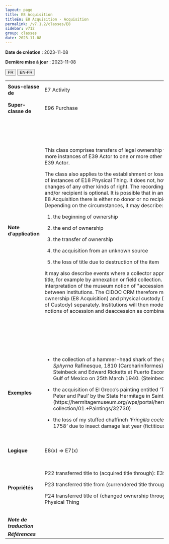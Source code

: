 ```yaml
---
layout: page
title: E8 Acquisition
titleEn: E8 Acquisition - Acquisition
permalink: /v7.1.2/classes/E8
sidebar: v712
group: classes
date: 2023-11-08
---
```


**Date de création** : 2023-11-08

**Dernière mise à jour** : 2023-11-08

<div class="lang-buttons">
 <button id="fr" class="activate">FR</button>
 <button id="en-fr">EN-FR</button>
</div>

<table>
<tbody>
<tr>
<td><strong>Sous-classe de</strong></td>
<td class="en">
<p>E7 Activity</p>
</td>
<td>
<p><code class="language-plaintext highlighter-rouge">E7_Activité</code></p>
</td>
</tr>
<tr>
<td><strong>Super-classe de</strong></td>
<td class="en">
<p>E96 Purchase</p>
</td>
<td>
<p><code class="language-plaintext highlighter-rouge">E96_Achat</code></p>
</td>
</tr>
<tr>
<td><strong>Note d’application</strong></td>
<td class="en">
<p>This class comprises transfers of legal ownership from one or more instances of E39 Actor to one or more other instances of E39 Actor. </p>
<p>The class also applies to the establishment or loss of ownership of instances of E18 Physical Thing. It does not, however, imply changes of any other kinds of right. The recording of the donor and/or recipient is optional. It is possible that in an instance of E8 Acquisition there is either no donor or no recipient. Depending on the circumstances, it may describe:</p>
<ol>
<li><p>the beginning of ownership</p>
</li>
<li><p>the end of ownership</p>
</li>
<li><p>the transfer of ownership</p>
</li>
<li><p>the acquisition from an unknown source</p>
</li>
<li><p>the loss of title due to destruction of the item</p>
</li>
</ol>
<p>It may also describe events where a collector appropriates legal title, for example by annexation or field collection. The interpretation of the museum notion of "accession" differs between institutions. The CIDOC CRM therefore models legal ownership (E8 Acquisition) and physical custody (E10 Transfer of Custody) separately. Institutions will then model their specific notions of accession and deaccession as combinations of these.</p>
</td>
<td>
<p>Cette classe comprend les transferts de propriété légale d'une ou de plusieurs instances de <code class="language-plaintext highlighter-rouge">E39_Actant</code> à une ou plusieurs instances de <code class="language-plaintext highlighter-rouge">E39_Actant</code>. </p>
<p>Cette classe s'applique aussi à l'établissement ou à la perte de propriété d'instances de <code class="language-plaintext highlighter-rouge">E18_Chose_matérielle</code>. Cependant, elle n'implique pas de changements quant à d'autres types de droits. </p>
<p>Le recensement du donneur et/ou du receveur de la propriété est optionnel et il est possible qu'une instance de <code class="language-plaintext highlighter-rouge">E8_Acquisition</code> n'ait pas de donneur ou pas de receveur. En fonction des circonstances, elle peut décrire : </p>
<ol>
<li><p>le début de la propriété; </p>
</li>
<li><p>la fin de la propriété; </p>
</li>
<li><p>le transfert de la propriété; </p>
</li>
<li><p>l'acquisition auprès d'une source inconnue; </p>
</li>
<li><p>la perte du droit de propriété du fait de la destruction de ce qui en faisait l'objet. </p>
</li>
</ol>
<p>Elle peut aussi décrire des évènements lors desquels une personne collectionnant s'approprie un droit de propriété légal du fait, par exemple, de l'annexion d'un ensemble contenant un élément ou de sa collecte sur un terrain. </p>
<p>L'interprétation de la notion muséale d'accession diffère d'une institution à l'autre, ce qui explique pourquoi le CIDOC CRM modélise différemment la propriété légale (<code class="language-plaintext highlighter-rouge">E8_Acquisition</code>) et la garde physique d'un élément (<code class="language-plaintext highlighter-rouge">E10_Transfert_de_la_garde</code>). Ainsi, les institutions peuvent modéliser leurs notions spécifiques d'accession et d'aliénation grâce à une combinaison de ces concepts. </p>
</td>
</tr>
<tr>
<td><strong>Exemples</strong></td>
<td class="en">
<ul>
<li><p>the collection of a hammer-head shark of the genus <em>Sphyrna</em> Rafinesque, 1810 (Carchariniformes) by John Steinbeck and Edward Ricketts at Puerto Escondido in the Gulf of Mexico on 25th March 1940. (Steinbeck, 2000)<strong></strong></p>
</li>
<li><p>the acquisition of El Greco’s painting entitled ‘The Apostles Peter and Paul’ by the State Hermitage in Saint Petersburg. (https://hermitagemuseum.org/wps/portal/hermitage/digital-collection/01.+Paintings/32730)<strong></strong></p>
</li>
<li><p>the loss of my stuffed chaffinch <em>‘Fringilla coelebs </em>Linnaeus, 1758<em>’</em> due to insect damage last year (fictitious)</p>
</li>
</ul>
</td>
<td>
<ul>
<li><p>La collecte d'un requin-marteau du genre Sphyrna Rafinesque, 1810 (ordre des Carcharhiniformes) par John Steinbeck et Edward Ricketts à Puerto Escondido dans le golfe du Mexique le 25 mars 1940 (Steinbeck, 2000)</p>
</li>
<li><p>L'acquisition de l'œuvre peinte du Greco intitulée <em>Saint Pierre et Saint Paul</em> par le musée d'État de l'Ermitage à Saint-Pétersbourg (<a href="https://hermitagemuseum.org/wps/portal/hermitage/digital-collection/01.+Paintings/32730"><span class="underline">https://hermitagemuseum.org/wps/portal/hermitage/digital-collection/01.+Paintings/32730</span></a>)</p>
</li>
<li><p>La perte de mon pinson empaillé, de l'espèce Fringilla coelebs<em> </em>Linnaeus, 1758, en raison de dommages infligés par des insectes l'année dernière (fictif)</p>
</li>
</ul>
</td>
</tr>
<tr>
<td><strong>Logique</strong></td>
<td class="en">
<p>E8(x) ⇒ E7(x)</p>
</td>
<td>
<p>E8(x) ⇒ E7(x)</p>
</td>
</tr>
<tr>
<td><strong>Propriétés</strong></td>
<td class="en">
<p>P22 transferred title to (acquired title through): E39 Actor <strong></strong></p>
<p>P23 transferred title from (surrendered title through): E39 Actor<strong></strong></p>
<p>P24 transferred title of (changed ownership through): E18 Physical Thing</p>
</td>
<td>
<p><code class="language-plaintext highlighter-rouge">P22_a_transféré_le_titre_de_propriété_à (a_acquis_le_titre_de_propriété_par)</code> : <code class="language-plaintext highlighter-rouge">E39_Actant</code></p>
<p><code class="language-plaintext highlighter-rouge">P23_a_transféré_le_titre_de_propriété_de (a_cédé_le_titre_de_propriété_à)</code> : <code class="language-plaintext highlighter-rouge">E39_Actant</code></p>
<p><code class="language-plaintext highlighter-rouge">P24_a_transféré_le_titre_de_propriété_de (a_changé_de_propriétaire_par)</code> : <code class="language-plaintext highlighter-rouge">E18_Chose_matérielle</code>           </p>
</td>
</tr>
<tr>
<td><strong><em>Note de traduction</em></strong></td>
<td colspan="2">
</td>
</tr>
<tr>
<td><strong><em>Références</em></strong></td>
<td colspan="2">
<p><em></em></p>
</td>
</tr>
</tbody>
</table>
